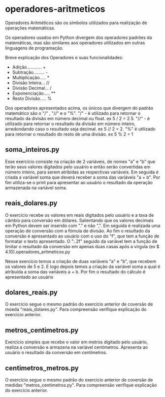 # operadores-aritmeticos

Operadores Aritméticos são os símbolos utilizados para realização de operações matemáticas.

Os operadores usados em Python divergem dos operadores padrões da matemáticas, mas são similares aos operadores utilizados em outras linguagens de programação.

Breve explicação dos Operadores e suas funcionalidades:

* Adição............ +
* Subtração......... -
* Multiplicação..... *
* Divisão Inteira... //
* Divisão Decimal... /
* Exponenciação..... **
* Resto Divisão..... %

Dos operadores apresentados acima, os únicos que divergem do padrão matemático são o "/" , "//" e o "%".  "/" - é utilizado para retornar o resultado da divisão em número decimal ou float. ex 5 / 2 = 2.5.  "//" - é utilizado para retornar o resultado da divisão em número inteiro, arredondando caso o resultado seja decimal. ex 5 // 2 = 2.  "%" é utilizado para retornar o resultado do resto de uma divisão. ex 5 % 2 = 1

## soma_inteiros.py

Esse exercício consiste na criação de 2 variáveis, de nomes "a" e "b" que terão seus valores digitados pelo usuário e então serão convertidas em número inteiro, para serem atribídas as respectivas variáveis.
Em seguida é criada a variável soma que deverá receber a soma das variáveis "a + b".
Por fim utiliza-se o print para apresentar ao usuário o resultado da operação armazenada na variável soma.

## reais_dolares.py

O exercício recebe os valores em reais digitados pelo usuário e a taxa de câmbio para conversão em dólares. Salientando que os valores decimais em Python devem ser inserido com "." e não ",".
Em seguida é realizada uma operação de conversão com a fómula de divisão.
Ao fim o resultado da conversão é apresentado ao usuário com o uso do "f", que tem a função de formatar o texto apresentado. O ":.2f" seguido da variável tem a função de limitar o resultado da conversão em apenas duas casas após a virgula (ex $ 4.10).operadores_aritmeticos.py

Nesse exercício temos a criação de duas variáveis "a" e "b", que recebem os valores de 5 e 2.
E logo depois temos a criação da variável soma a qual é atribuida a soma das variáveis a + b.
Por fim o resultado do cálculo é apresentado ao usuário

## dolares_reais.py

O exercício segue o mesmo padrão do exercício anterior de coversão de moeda "reais_dolares.py".
Para compreensão verifique explicação do exercício anterior.

## metros_centimetros.py

Exercício simples que recebe o valor em metros digitado pelo usuário, realiza a conversão e armazena na variável centimetros.
Apresenta ao usuário o resultado da conversão em centímetros.

## centimetros_metros.py

O exercício segue o mesmo padrão do exercício anterior de coversão de medidas "metros_centimetros.py".
Para compreensão verifique explicação do exercício anterior.